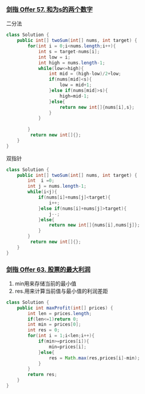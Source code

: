 ### [剑指 Offer 57. 和为s的两个数字](https://leetcode-cn.com/problems/he-wei-sde-liang-ge-shu-zi-lcof/)

二分法

```java
class Solution {
    public int[] twoSum(int[] nums, int target) {
        for(int i = 0;i<nums.length;i++){
            int s = target-nums[i];
            int low = i;
            int high = nums.length-1;
            while(low<=high){
                int mid = (high-low)/2+low;
                if(nums[mid]<s){
                    low = mid+1;
                }else if(nums[mid]>s){
                    high=mid-1;
                }else{
                    return new int[]{nums[i],s};
                }
            }
           
        }
         return new int[]{};
    }
}
```

双指针

```java
class Solution {
    public int[] twoSum(int[] nums, int target) {
        int  i =0;
        int j = nums.length-1;
        while(i<j){
            if(nums[i]+nums[j]<target){
                i++;
            }else if(nums[i]+nums[j]>target){
                j--;
            }else{
                return new int[]{nums[i],nums[j]};
            }
        }
         return new int[]{};
    }
}
```

### [剑指 Offer 63. 股票的最大利润](https://leetcode-cn.com/problems/gu-piao-de-zui-da-li-run-lcof/)

1. min用来存储当前的最小值
2. res.用来计算当前值与最小值的利润差距

```java
class Solution {
    public int maxProfit(int[] prices) {
        int len = prices.length;
        if(len<=1)return 0;
        int min = prices[0];
        int res = 0;
        for(int i = 1;i<len;i++){
            if(min>=prices[i]){
                min=prices[i];
            }else{
                res = Math.max(res,prices[i]-min);
            }
        } 
        return res;
    }
}
```

